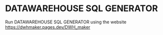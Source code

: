 # DATAWAREHOUSE SQL GENERATOR

Run  DATAWAREHOUSE SQL GENERATOR using the website https://dwhmaker.pages.dev/DWH_maker
